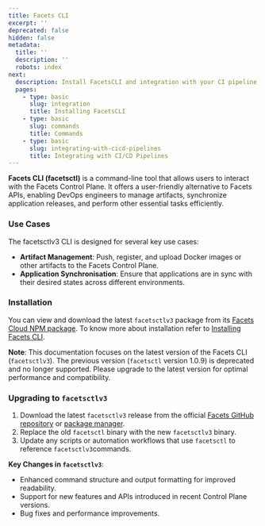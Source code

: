 ```yaml
---
title: Facets CLI
excerpt: ''
deprecated: false
hidden: false
metadata:
  title: ''
  description: ''
  robots: index
next:
  description: Install FacetsCLI and integration with your CI pipeline.
  pages:
    - type: basic
      slug: integration
      title: Installing FacetsCLI
    - type: basic
      slug: commands
      title: Commands
    - type: basic
      slug: integrating-with-cicd-pipelines
      title: Integrating with CI/CD Pipelines
---
```

**Facets CLI (facetsctl)** is a command-line tool that allows users to interact with the Facets Control Plane. It offers a user-friendly alternative to Facets APIs, enabling DevOps engineers to manage artifacts, synchronize application releases, and perform other essential tasks efficiently. 

### Use Cases

The facetsctlv3 CLI is designed for several key use cases:

- **Artifact Management**: Push, register, and upload Docker images or other artifacts to the Facets Control Plane.
- **Application Synchronisation**: Ensure that applications are in sync with their desired states across different environments.

### Installation

You can view and download the latest `facetsctlv3` package from its <a href="https://www.npmjs.com/package/@facets-cloud/facetsctlv3" target="_blank">Facets Cloud NPM package</a>. To know more about installation refer to [Installing Facets CLI](https://readme.facets.cloud/v1.4/docs/integration).

**Note**: This documentation focuses on the latest version of the Facets CLI (`facetsctlv3`). The previous version (`facetsctl` version 1.0.9) is deprecated and no longer supported. Please upgrade to the latest version for optimal performance and compatibility.

### Upgrading to `facetsctlv3`

1. Download the latest `facetsctlv3` release from the official [Facets GitHub repository](github.com/facets-cloud/facetsctl) or [package manager](https://readme.facets.cloud/v1.4/docs/integration#1-install-using-npm).
2. Replace the old `facetsctl` binary with the new `facetsctlv3` binary.
3. Update any scripts or automation workflows that use `facetsctl` to reference `facetsctlv3`commands.

**Key Changes in `facetsctlv3`**:

- Enhanced command structure and output formatting for improved readability.
- Support for new features and APIs introduced in recent Control Plane versions.
- Bug fixes and performance improvements.